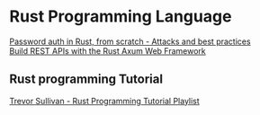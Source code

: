 # Rust Programming Language

[Password auth in Rust, from scratch - Attacks and best practices](https://www.lpalmieri.com/posts/password-authentication-in-rust/)  
[Build REST APIs with the Rust Axum Web Framework](https://www.youtube.com/watch?v=7RlVM0D4CEA)

## Rust programming Tutorial

[Trevor Sullivan - Rust Programming Tutorial Playlist](https://www.youtube.com/watch?v=lTjGt17bQ3k&list=PLDbRgZ0OOEpUkWDGqp91ODn0dk7LPBAUL)
